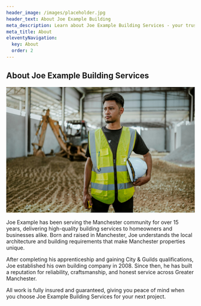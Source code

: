 ```yaml
---
header_image: /images/placeholder.jpg
header_text: About Joe Example Building
meta_description: Learn about Joe Example Building Services - your trusted building contractor in Manchester with 15+ years of experience
meta_title: About
eleventyNavigation:
  key: About
  order: 2
---
```


## About Joe Example Building Services

![Joe Example at work](/images/placeholder.jpg)

Joe Example has been serving the Manchester community for over 15 years, delivering high-quality building services to homeowners and businesses alike. Born and raised in Manchester, Joe understands the local architecture and building requirements that make Manchester properties unique.

After completing his apprenticeship and gaining City & Guilds qualifications, Joe established his own building company in 2008. Since then, he has built a reputation for reliability, craftsmanship, and honest service across Greater Manchester.

All work is fully insured and guaranteed, giving you peace of mind when you choose Joe Example Building Services for your next project.
